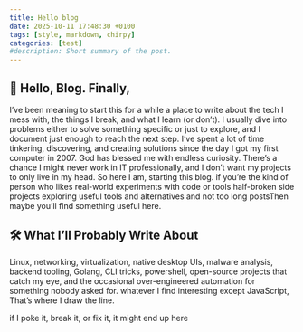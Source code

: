 ```yaml
---
title: Hello blog
date: 2025-10-11 17:48:30 +0100
tags: [style, markdown, chirpy]
categories: [test]
#description: Short summary of the post.
---
```


## 👋 Hello, Blog. Finally,




I’ve been meaning to start this for a while a place to write about the tech I mess with, the things I break, and what I learn (or don’t).
I usually dive into problems either to solve something specific or just to explore, and I document just enough to reach the next step.
I’ve spent a lot of time tinkering, discovering, and creating solutions since the day I got my first computer in 2007. God has blessed me with endless curiosity.
There’s a chance I might never work in IT professionally, and I don’t want my projects to only live in my head. So here I am, starting this blog.
if you’re the kind of person who likes real-world experiments with code or tools half-broken side projects exploring useful tools and alternatives and not too long postsThen maybe you’ll find something useful here.


## 🛠️ What I’ll Probably Write About
Linux, networking, virtualization, native desktop UIs, malware analysis, backend tooling, Golang, CLI tricks, powershell, open-source projects that catch my eye, and the occasional over-engineered automation for something nobody asked for. whatever I find interesting except JavaScript, That’s where I draw the line.
 
if I poke it, break it, or fix it, it might end up here



